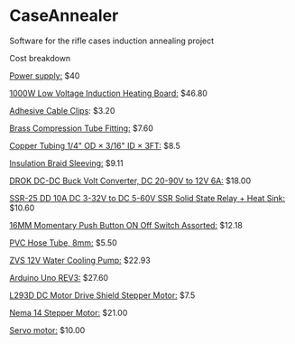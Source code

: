 # CaseAnnealer
Software for the rifle cases induction annealing project


Cost breakdown

[Power supply:](https://www.amazon.com/gp/product/B0CSZ3W983/ref=ppx_yo_dt_b_search_asin_title?ie=UTF8&psc=1) $40

[1000W Low Voltage Induction Heating Board:](https://www.amazon.com/gp/product/B01C70G7Y8/ref=ppx_yo_dt_b_search_asin_title?ie=UTF8&psc=1) $46.80

[Adhesive Cable Clips](https://www.amazon.com/gp/product/B0BV3CSZ5V/ref=ppx_yo_dt_b_search_asin_title?ie=UTF8&th=1): $3.20

[Brass Compression Tube Fitting:](https://www.amazon.com/gp/product/B075L98VNH/ref=ppx_yo_dt_b_search_asin_title?ie=UTF8&psc=1) $7.60

[Copper Tubing 1/4" OD × 3/16" ID × 3FT:](https://www.amazon.com/gp/product/B0BLNRX31W/ref=ppx_yo_dt_b_search_asin_title?ie=UTF8&psc=1) $8.5

[Insulation Braid Sleeving:](https://www.amazon.com/gp/product/B082YJFZVQ/ref=ppx_yo_dt_b_search_asin_title?ie=UTF8&psc=1) $9.11

[DROK DC-DC Buck Volt Converter, DC 20-90V to 12V 6A:](https://www.amazon.com/gp/product/B0C4L77WMP/ref=ppx_yo_dt_b_search_asin_title?ie=UTF8&psc=1) $18.00

[SSR-25 DD 10A DC 3-32V to DC 5-60V SSR Solid State Relay + Heat Sink:](https://www.amazon.com/gp/product/B079BBZL7F/ref=ppx_yo_dt_b_search_asin_title?ie=UTF8&psc=1) $10.60

[16MM Momentary Push Button ON Off Switch Assorted:](https://www.amazon.com/gp/product/B08SKJ6V7Z/ref=ppx_yo_dt_b_search_asin_title?ie=UTF8&psc=1) $12.18

[PVC Hose Tube, 8mm:](https://www.amazon.com/gp/product/B08GJXDLM9/ref=ppx_yo_dt_b_search_asin_title?ie=UTF8&psc=1) $5.50

[ZVS 12V Water Cooling Pump:](https://www.amazon.com/gp/product/B00MB9EP3G/ref=ppx_yo_dt_b_search_asin_title?ie=UTF8&psc=1) $22.93

[Arduino Uno REV3:](https://www.amazon.com/Arduino-A000066-ARDUINO-UNO-R3/dp/B008GRTSV6/ref=sr_1_3?crid=2FJO83RUMFCOG&dib=eyJ2IjoiMSJ9.EP1e3hJTqCDPxSPSdzKsYfMXUktq8xgEbcPrB1QpS3X1DLx4YepwiC0DGd58SxJla76HnS0MBDNdP7NxVF_tVYorvDcBJPA60uvyceD_iqC4DMCtFrKRs5f-yvFQiksmL85ryfuSvmmJSUEKNyy-V12_ejz2v4Yh_bG4mmCAXQj04cTR6Q1vmASa0Bdc10a_2FjKmRiHcnB_uHusdU-uJy3oghr-tVPlqcT2O7uFwgY.mCnmdMuhBz-NPytzUuda81yzwnNHx8R6vivKPeZVCOw&dib_tag=se&keywords=arduino+uno+rev3&qid=1719489907&sprefix=Arduino+Uno%2Caps%2C661&sr=8-3) $27.60

[L293D DC Motor Drive Shield Stepper Motor:](https://www.amazon.com/gp/product/B08J1N7DCN/ref=ppx_yo_dt_b_search_asin_title?ie=UTF8&psc=1) $7.5

[Nema 14 Stepper Motor:](https://www.amazon.com/gp/product/B00PNEPZQC/ref=ppx_yo_dt_b_search_asin_title?ie=UTF8&psc=1) $21.00

[Servo motor:](https://www.amazon.com/Standard-Futaba-Tamiya-Kyosho-Duratrax/dp/B09TQ245VH/ref=sr_1_5?crid=3KA7PCKY0MA1Z&dib=eyJ2IjoiMSJ9.aO4vleSMc16ruYVUw6ttxKupkQVnnFQZ_9aHlpZ5pEhOx-2XJBQVMRI10Dn8UWHePN-9QECVyi6TpTmi4M5J-i3csf5GcZX6L7l36kTQZs-9_iYfCDXDQ-I7N0ZnEA_BGlaSMFy6u7l6zk3G-WXs9_cfzkcoBTvujbzuu-96ol5QlmR9QNsozGPDNY7kAsPDRsdtqgpF2l6zc368CDRlrItr3RW6vXiSmcZgKFBdjYfzibv2M0O3EEZiYCYlFjMFt_yv6j7E9AxpZhy8fE7uKYuZIF9usEeDwnM9-JYZJrA.AB7mTEblhg-FTIqFbhgEUhSJxmGOsvf1v3dnC1asS7I&dib_tag=se&keywords=futaba+servo&qid=1719494760&rnid=2470954011&s=toys-and-games&sprefix=futaba+servo%2Caps%2C155&sr=1-5) $10.00
